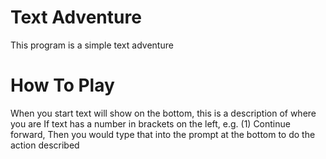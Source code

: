 # Text Adventure

This program is a simple text adventure

# How To Play

When you start text will show on the bottom, this is a description of where you are
If text has a number in brackets on the left, e.g.
(1) Continue forward,
Then you would type that into the prompt at the bottom to do the action described